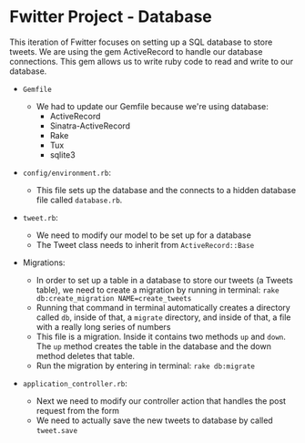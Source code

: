 # Fwitter Project - Database

This iteration of Fwitter focuses on setting up a SQL database to store tweets. We are using the gem ActiveRecord to handle our database connections. This gem allows us to write ruby code to read and write to our database.

+ `Gemfile`
  * We had to update our Gemfile because we're using database:
    * ActiveRecord
    * Sinatra-ActiveRecord
    * Rake
    * Tux
    * sqlite3

+ `config/environment.rb`:
  * This file sets up the database and the connects to a hidden database file called `database.rb`.

+ `tweet.rb`:
  * We need to modify our model to be set up for a database
  * The Tweet class needs to inherit from `ActiveRecord::Base`
+ Migrations:
  * In order to set up a table in a database to store our tweets (a Tweets table), we need to create a migration by running in terminal: `rake db:create_migration NAME=create_tweets`
  * Running that command in terminal automatically creates a directory called `db`, inside of that, a `migrate` directory, and inside of that, a file with a really long series of numbers
  * This file is a migration. Inside it contains two methods `up` and `down`. The `up` method creates the table in the database and the down method deletes that table.
  * Run the migration by entering in terminal: `rake db:migrate`

+ `application_controller.rb`:
  * Next we need to modify our controller action that handles the post request from the form
  * We need to actually save the new tweets to database by called `tweet.save`

